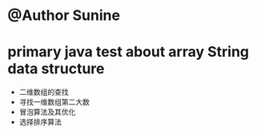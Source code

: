 # @Author Sunine

# primary java test about array String  data structure
<ul>
<li>二维数组的查找</li>
<li>寻找一维数组第二大数</li>
<li>冒泡算法及其优化</li>
<li>选择排序算法</li>
</ul>
 

